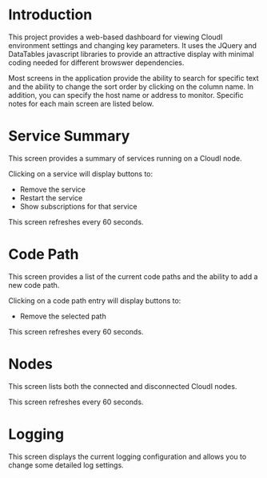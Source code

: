 Introduction
============

This project provides a web-based dashboard for viewing CloudI environment settings and changing key parameters. It uses the JQuery and DataTables javascript libraries to provide an attractive display with minimal coding needed for different browswer dependencies.

Most screens in the application provide the ability to search for specific text and the ability to change the sort order by clicking on the column name.  In addition, you can specify the host name or address to monitor.  Specific notes for each main screen are listed below.

 
Service Summary
===============
This screen provides a summary of services running on a CloudI node. 

Clicking on a service will display buttons to:

* Remove the service
* Restart the service
* Show subscriptions for that service

This screen refreshes every 60 seconds.

Code Path
=========
This screen provides a list of the current code paths and the ability to add a new code path.

Clicking on a code path entry will display buttons to:

* Remove the selected path 

This screen refreshes every 60 seconds.

Nodes 
=====
This screen lists both the connected and disconnected CloudI nodes.

This screen refreshes every 60 seconds.

Logging
=======
This screen displays the current logging configuration and allows you to change some detailed log settings.

